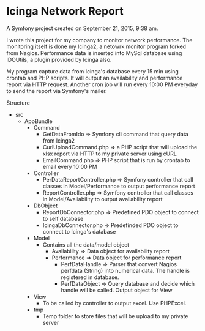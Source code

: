 Icinga Network Report
======

A Symfony project created on September 21, 2015, 9:38 am.

I wrote this project for my company to monitor network performance. The monitoring itself is done my Icinga2, a netowrk monitor program forked from Nagios. Performance data is inserted into MySql database using IDOUtils, a plugin provided by Icinga also.

My program capture data from Icinga's database every 15 min using crontab and PHP scripts. It will output an availability and performance report via HTTP request. Another cron job will run every 10:00 PM everyday to send the report via Symfony's mailer.

Structure

- src
  - AppBundle
    - Command
      - GetDataFromIdo => Symfony cli command that query data from Icinga2
      - CurlUploadCommand.php => a PHP script that will upload the xlsx report via HTTP to my private server using cURL
      - EmailCommand.php => PHP script that is run by crontab to email every 10:00 PM
    - Controller
      - PerDataReportController.php => Symfony controller that call classes in Model/Performance to output performance report
      - ReportController.php => Symfony controller that call classes in Model/Availability to output availability report
    - DbObject
      - ReportDbConnector.php => Predefined PDO object to connect to self database
      - IcingaDbConnector.php => Predefinded PDO object to connect to Icinga's database
    - Model
      - Contains all the data/model object
        - Availability => Data object for availability report
        - Performance => Data object for performance report
          - PerfDataHandle => Parser that convert Nagios perfdata (String) into numerical data. The handle is registered in database.
          - PerfDataObject => Query database and decide which handle will be called. Output object for View
    - View
      - To be called by controller to output excel. Use PHPExcel.
    - tmp
      - Temp folder to store files that will be upload to my private server
